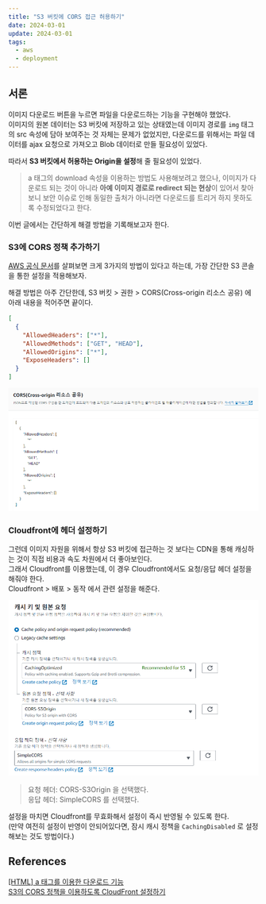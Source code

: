```yaml
---
title: "S3 버킷에 CORS 접근 허용하기"
date: 2024-03-01
update: 2024-03-01
tags:
  - aws
  - deployment
---
```


## 서론

이미지 다운로드 버튼을 누르면 파일을 다운로드하는 기능을 구현해야 했었다.  
이미지의 원본 데이터는 S3 버킷에 저장하고 있는 상태였는데 이미지 경로를 `img` 태그의 src 속성에 담아 보여주는 것 자체는 문제가 없었지만, 다운로드를 위해서는 파일 데이터를 ajax 요청으로 가져오고 Blob 데이터로 만들 필요성이 있었다.

따라서 **S3 버킷에서 허용하는 Origin을 설정**해 줄 필요성이 있었다.

> a 태그의 download 속성을 이용하는 방법도 사용해보려고 했으나, 이미지가 다운로드 되는 것이 아니라 **아예 이미지 경로로 redirect 되는 현상**이 있어서 찾아보니 보안 이슈로 인해 동일한 출처가 아니라면 다운로드를 트리거 하지 못하도록 수정되었다고 한다.

이번 글에서는 간단하게 해결 방법을 기록해보고자 한다.

### S3에 CORS 정책 추가하기

[AWS 공식 문서](https://docs.aws.amazon.com/ko_kr/AmazonS3/latest/userguide/enabling-cors-examples.html?icmpid=docs_amazons3_console)를 살펴보면 크게 3가지의 방법이 있다고 하는데, 가장 간단한 S3 콘솔을 통한 설정을 적용해보자.

해결 방법은 아주 간단한데, S3 버킷 > 권한 > CORS(Cross-origin 리소스 공유) 에 아래 내용을 적어주면 끝이다.

```json
[
  {
    "AllowedHeaders": ["*"],
    "AllowedMethods": ["GET", "HEAD"],
    "AllowedOrigins": ["*"],
    "ExposeHeaders": []
  }
]
```

![S3 CORS](image.png)

### Cloudfront에 헤더 설정하기

그런데 이미지 자원을 위해서 항상 S3 버킷에 접근하는 것 보다는 CDN을 통해 캐싱하는 것이 직접 비용과 속도 차원에서 더 좋아보인다.  
그래서 Cloudfront를 이용했는데, 이 경우 Cloudfront에서도 요청/응답 헤더 설정을 해줘야 한다.  
Cloudfront > 배포 > 동작 에서 관련 설정을 해준다.

![Cloudfront 헤더](image-1.png)

> 요청 헤더: CORS-S3Origin 을 선택했다.  
> 응답 헤더: SimpleCORS 를 선택했다.

설정을 마치면 Cloudfront를 무효화해서 설정이 즉시 반영될 수 있도록 한다.  
(만약 여전히 설정이 반영이 안되어있다면, 잠시 캐시 정책을 `CachingDisabled` 로 설정해보는 것도 방법이다.)

## References

[[HTML] a 태그를 이용한 다운로드 기능](https://redk.tistory.com/70)  
[S3의 CORS 정책을 이용하도록 CloudFront 설정하기](https://bigboss.dev/2021/11/cloudfront-settings-to-use-s3-cors/)
